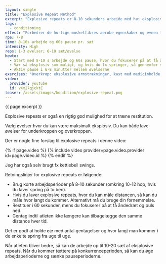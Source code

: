 ```yaml
---
layout: single
title: "Explosive Repeat Method"
excerpt: "Explosive repeats er 8-10 sekunders arbejde med høj eksplosivitet og 60 sekunders pause. 1-3 øvelser med 6-10 sæt/øvelse. Explosive repeats er en metode til at udvikle eksplosiv udholdenhed i de hurtige _fast twitch_-muskelfibre."
tags:
  - conditioning
effect: "Forbedrer de hurtige muskelfibres aerobe egenskaber og evnen til gentagende gange at få et højt power output. Metoden forbedrer også raten af genbrug af laktat i de langsomme slow twitch muskler."
rpe: 7-8
time: 8-10s arbejde og 60s pause pr. sæt
intensity: High
reps: 1-3 øvelser; 6-10 sæt/øvelse
howto:
  - Start med 8-10 s arbejde og 60s pause, hvor du fokuserer på at få åndedrættet og pulsen ned.
  - Vær så eksplosiv som muligt, og hvis du fx springer, så gennemfør så lang distance som muligt.- Brug 1-3 øvelser; 6-10 sæt/øvelse
  - Aktiv pause i 6-8 minutter mellem øvelserne
exercises: "Overkrop: eksplosive armstrækninger, kast med medicinbolde eller bænkpres. Underkrop: variationer af squat jumps og split squat med en kettlebell, vægtstang eller håndvægte. Øvelser med hurtige, elastiske rebounds er mest effektive, så man udnytter stretch shortening cycle."
video:
  provider: youtube
  id: vXx27qjcktE
teaser: /assets/images/kondition/explosive-repeat.png
---
```


{{ page.excerpt }}

Explosive repeats er også en rigtig god mulighed for at træne restitution.

Vælg øvelser hvor du kan være maksimalt eksplosiv. Du kan både lave øvelser for underkroppen og overkroppen.

Der er nogle fine forslag til explosive repeats i denne video:

{% if page.video %}
  {% include video provider=page.video.provider id=page.video.id %}
{% endif %}

Jeg har også selv brugt fx kettlebell swings.

Retningslinjer for explosive repeats er følgende:

- Brug korte arbejdsperioder på 8-10 sekunder (omkring 10-12 hop, hvis du laver spring på to ben).
- Hvis du laver explosive repeats, hvor du kan måle distancen, så kan du måle hvor langt du kommer. Alternativt må du bruge din fornemmelse.
- Restituer i 60 sekunder, mens du fokuserer på at få åndedræt og puls ned.
- Gentag indtil atleten ikke længere kan tilbagelægge den samme distance hver tid.

Det er godt at holde øje med antal gentagelser og hvor langt man kommer i de enkelte spring fra uge til uge.

Når atleten bliver bedre, så kan de arbejde op til 10-20 sæt af eksplosive repeats. Når du kommer tættere på konkurrenceperioden, så kan du øge arbejdsperioderne og sænke pauseperioderne.
